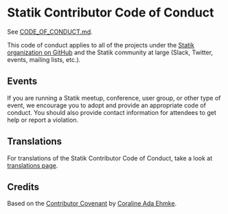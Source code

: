 # Statik Contributor Code of Conduct

See [CODE_OF_CONDUCT.md](CODE_OF_CONDUCT.md).

This code of conduct applies to all of the projects under the [Statik organization on GitHub](https://github.com/statikstack/) and the Statik community at large (Slack, Twitter, events, mailing lists, etc.).

## Events

If you are running a Statik meetup, conference, user group, or other type of event, we encourage you to adopt and provide an appropriate code of conduct. You should also provide contact information for attendees to get help or report a violation.

## Translations

For translations of the Statik Contributor Code of Conduct, take a look at [translations page](i18n/README.md).

## Credits

Based on the [Contributor Covenant](https://www.contributor-covenant.org/) by [Coraline Ada Ehmke](https://where.coraline.codes/).
